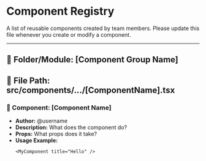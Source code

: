 # Component Registry

A list of reusable components created by team members. Please update this file whenever you create or modify a component.

---

## 📁 Folder/Module: [Component Group Name]
## 📁 File Path: src/components/.../[ComponentName].tsx

### 🧩 Component: [Component Name]
- **Author:** @username
- **Description:** What does the component do?
- **Props:** What props does it take?
- **Usage Example:**
  ```tsx
  <MyComponent title="Hello" />
